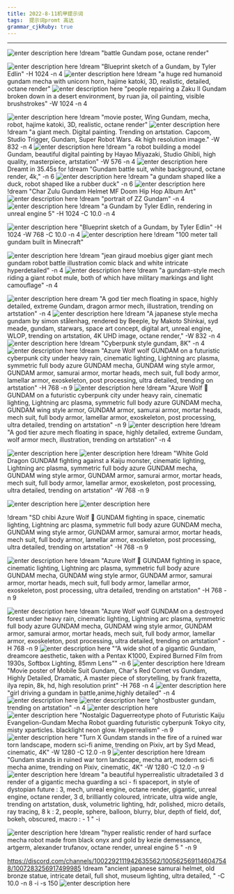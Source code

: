 ```yaml
---
title: 2022-8-11机甲提示词
tags:  提示词promt 高达
grammar_cjkRuby: true
--- 
```


---



![enter description here](./images/1660184357915.png)
!dream "battle Gundam pose, octane render"

![enter description here](./images/1660184446309.png)
!dream "Blueprint sketch of a Gundam, by Tyler Edlin" -H 1024 -n 4
![enter description here](./images/1660184474372.png)
!dream "a huge red humanoid gundam mecha with unicorn horn, hajime katoki, 3D, realistic, detailed, octane render" 
![enter description here](./images/1660184529303.png)
"people repairing a Zaku II Gundam broken down in a desert environment, by ruan jia, oil painting, visible brushstrokes" -W 1024 -n 4

![enter description here](./images/1660184571624.png)
!dream "movie poster, Wing Gundam, mecha, robot, hajime katoki, 3D, realistic, octane render"
![enter description here](./images/1660184642419.png)
!dream "a giant mech. Digital painting. Trending on artstation. Capcom, Studio Trigger, Gundam, Super Robot Wars. 4k high resolution image." -W 832 -n 4
![enter description here](./images/1660184677256.png)
!dream "a robot building a model Gundam, beautiful digital painting by Hayao Miyazaki, Studio Ghibli, high quality, masterpiece, artstation" -W 576 -n 4
![enter description here](./images/1660184718053.png)
Dreamt in 35.45s for !dream "Gundam battle suit, white background, octane render, 4k," -n 6
![enter description here](./images/1660185030692.png)
!dream "a gundam shaped like a duck, robot shaped like a rubber duck" -n 6
![enter description here](./images/1660185072809.png)
!dream "Char Zulu Gundam Helmet MF Doom Hip Hop Album Art"
![enter description here](./images/1660185093935.png)
!dream "portrait of ZZ Gundam" -n 4
![enter description here](./images/1660185143881.png)
!dream "a Gundam by Tyler Edlin, rendering in unreal engine 5" -H 1024 -C 10.0 -n 4

![enter description here](./images/1660185177727.png)
"Blueprint sketch of a Gundam, by Tyler Edlin" -H 1024 -W 768 -C 10.0 -n 4
![enter description here](./images/1660185231913.png)
!dream "100 meter tall gundam built in Minecraft"

![enter description here](./images/1660185252202.png)
!dream "jean giraud moebius giger giant mech gundam robot battle illustration comic black and white intricate hyperdetailed" -n 4
![enter description here](./images/1660185295105.png)
!dream "a gundam-style mech riding a giant robot mule, both of which have military markings and light camouflage" -n 4

![enter description here](./images/1660185349915.png)
dream "A god tier mech floating in space, highly detailed, extreme Gundam, dragon armor mech, illustration, trending on artstation" -n 4
![enter description here](./images/1660185400000.png)
!dream "A japanese style mecha gundam by simon stålenhag, rendered by Beeple, by Makoto Shinkai, syd meade, gundam, starwars, space art concept, digital art, unreal engine, WLOP, trending on artstation, 4K UHD image, octane render," -W 832 -n 4
![enter description here](./images/1660185593192.png)
!dream "Cyberpunk style gundam, 8K" -n 4
![enter description here](./images/1660186928894.png)
!dream "Azure Wolf wolf GUNDAM on a futuristic cyberpunk city under heavy rain, cinematic lighting, Lightning arc plasma, symmetric full body azure GUNDAM mecha, GUNDAM wing style armor, GUNDAM armor, samurai armor, mortar heads, mech suit, full body armor, lamellar armor, exoskeleton, post processing, ultra detailed, trending on artstation" -H 768 -n 9 
![enter description here](./images/1660186983657.png)
!dream "Azure Wolf 🐺 GUNDAM on a futuristic cyberpunk city under heavy rain, cinematic lighting, Lightning arc plasma, symmetric full body azure GUNDAM mecha, GUNDAM wing style armor, GUNDAM armor, samurai armor, mortar heads, mech suit, full body armor, lamellar armor, exoskeleton, post processing, ultra detailed, trending on artstation" -n 9 
![enter description here](./images/1660187035620.png)
!dream "A god tier azure mech floating in space, highly detailed, extreme Gundam, wolf armor mech, illustration, trending on artstation" -n 4

![enter description here](./images/1660187208738.png)
![enter description here](./images/1660187233968.png)
!dream "White Gold Dragon GUNDAM fighting against a Kaiju monster, cinematic lighting, Lightning arc plasma, symmetric full body azure GUNDAM mecha, GUNDAM wing style armor, GUNDAM armor, samurai armor, mortar heads, mech suit, full body armor, lamellar armor, exoskeleton, post processing, ultra detailed, trending on artstation" -W 768 -n 9

![enter description here](./images/1660187299418.png)
![enter description here](./images/1660187311584.png)

!dream "SD chibi Azure Wolf 🐺 GUNDAM fighting in space, cinematic lighting, Lightning arc plasma, symmetric full body azure GUNDAM mecha, GUNDAM wing style armor, GUNDAM armor, samurai armor, mortar heads, mech suit, full body armor, lamellar armor, exoskeleton, post processing, ultra detailed, trending on artstation" -H 768 -n 9

![enter description here](./images/1660187467987.png)
!dream "Azure Wolf 🐺 GUNDAM fighting in space, cinematic lighting, Lightning arc plasma, symmetric full body azure GUNDAM mecha, GUNDAM wing style armor, GUNDAM armor, samurai armor, mortar heads, mech suit, full body armor, lamellar armor, exoskeleton, post processing, ultra detailed, trending on artstation" -H 768 -n 9

![enter description here](./images/1660187425233.png)
!dream "Azure Wolf wolf GUNDAM on a destroyed forest under heavy rain, cinematic lighting, Lightning arc plasma, symmetric full body azure GUNDAM mecha, GUNDAM wing style armor, GUNDAM armor, samurai armor, mortar heads, mech suit, full body armor, lamellar armor, exoskeleton, post processing, ultra detailed, trending on artstation" -H 768 -n 9
![enter description here](./images/1660187551604.png)
"“A wide shot of a gigantic Gundam, dreamcore aesthetic, taken with a Pentax K1000, Expired Burned Film from 1930s, Softbox Lighting, 85mm Lens”" -n 6 
![enter description here](./images/1660187614239.png)
!dream "Movie poster of Mobile Suit Gundam, Char\'s Red Comet vs Gundam, Highly Detailed, Dramatic, A master piece of storytelling, by frank frazetta, ilya repin, 8k, hd, high resolution print" -H 768 -n 4
![enter description here](./images/1660187642570.png)
"girl driving a gundam in battle,anime,highly detailed" -n 4
![enter description here](./images/1660187672731.png)
![enter description here](./images/1660187682023.png)
"ghostbuster gundam, trending on artstation" -n 4
![enter description here](./images/1660187710149.png)
![enter description here](./images/1660187718574.png)
"Nostalgic Daguerreotype photo of Futuristic Kaiju Evangelion-Gundam Mecha Robot guarding futuristic cyberpunk Tokyo city, misty xparticles. blacklight neon glow. Hyperrealism" -n 9
![enter description here](./images/1660187764997.png)
"Turn X Gundam stands in the fire of a ruined war torn landscape, modern sci-fi anime, trending on Pixiv, art by Syd Mead, cinematic, 4K" -W 1280 -C 12.0 -n 9
![enter description here](./images/1660187805424.png)
!dream "Gundam stands in ruined war torn landscape, mecha art, modern sci-fi mecha anime, trending on Pixiv, cinematic, 4K" -W 1280 -C 12.0 -n 9
![enter description here](./images/1660216366297.png)
!dream "a beautiful hyperrealistic ultradetailed 3 d render of a gigantic mecha guarding a sci - fi spaceport, in style of dystopian future : 3, mech, unreal engine, octane render, gigantic, unreal engine, octane render, 3 d, brilliantly coloured, intricate, ultra wide angle, trending on artstation, dusk, volumetric lighting, hdr, polished, micro details, ray tracing, 8 k : 2, people, sphere, balloon, blurry, blur, depth of field, dof, bokeh, obscured, macro : - 1 " -i

![enter description here](./images/1660221356107.png)
!dream "hyper realistic render of hard surface mecha robot made from black onyx and gold by kezie demessance, artgerm, alexander trufanov, octane render, unreal engine 5 " -n 9

https://discord.com/channels/1002292111942635562/1005625691146047548/1007283256917499985
!dream "ancient japanese samurai helmet, old bronze statue, intricate detail, full shot, museum lighting, ultra detailed, " -C 10.0 -n 8 -i -s 150
![enter description here](./images/1660225532815.png)